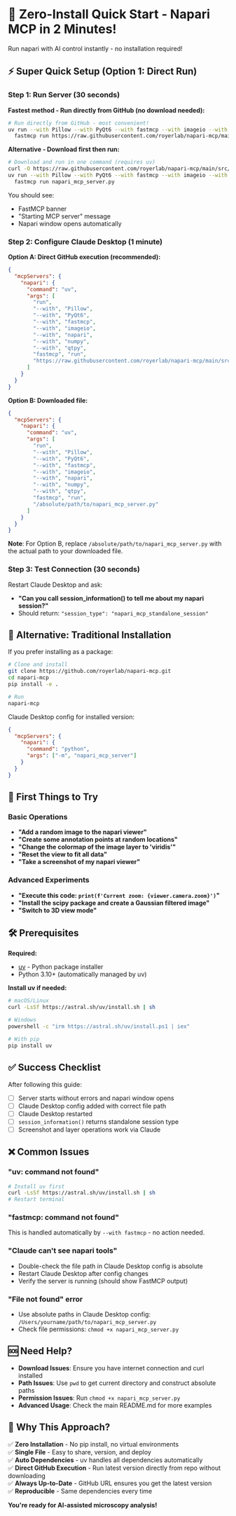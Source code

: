 # 🚀 Zero-Install Quick Start - Napari MCP in 2 Minutes!

Run napari with AI control instantly - no installation required!

## ⚡ Super Quick Setup (Option 1: Direct Run)

### Step 1: Run Server (30 seconds)

**Fastest method - Run directly from GitHub (no download needed):**
```bash
# Run directly from GitHub - most convenient!
uv run --with Pillow --with PyQt6 --with fastmcp --with imageio --with napari --with numpy --with qtpy \
  fastmcp run https://raw.githubusercontent.com/royerlab/napari-mcp/main/src/napari_mcp_server.py
```

**Alternative - Download first then run:**
```bash
# Download and run in one command (requires uv)
curl -O https://raw.githubusercontent.com/royerlab/napari-mcp/main/src/napari_mcp_server.py
uv run --with Pillow --with PyQt6 --with fastmcp --with imageio --with napari --with numpy --with qtpy \
  fastmcp run napari_mcp_server.py
```

You should see:
- FastMCP banner
- "Starting MCP server" message  
- Napari window opens automatically

### Step 2: Configure Claude Desktop (1 minute)

**Option A: Direct GitHub execution (recommended):**
```json
{
  "mcpServers": {
    "napari": {
      "command": "uv",
      "args": [
        "run",
        "--with", "Pillow",
        "--with", "PyQt6", 
        "--with", "fastmcp",
        "--with", "imageio",
        "--with", "napari",
        "--with", "numpy",
        "--with", "qtpy",
        "fastmcp", "run",
        "https://raw.githubusercontent.com/royerlab/napari-mcp/main/src/napari_mcp_server.py"
      ]
    }
  }
}
```

**Option B: Downloaded file:**
```json
{
  "mcpServers": {
    "napari": {
      "command": "uv",
      "args": [
        "run",
        "--with", "Pillow",
        "--with", "PyQt6", 
        "--with", "fastmcp",
        "--with", "imageio",
        "--with", "napari",
        "--with", "numpy",
        "--with", "qtpy",
        "fastmcp", "run",
        "/absolute/path/to/napari_mcp_server.py"
      ]
    }
  }
}
```

**Note**: For Option B, replace `/absolute/path/to/napari_mcp_server.py` with the actual path to your downloaded file.

### Step 3: Test Connection (30 seconds)

Restart Claude Desktop and ask:
- **"Can you call session_information() to tell me about my napari session?"**
- Should return: `"session_type": "napari_mcp_standalone_session"`

## 🎯 Alternative: Traditional Installation

If you prefer installing as a package:

```bash
# Clone and install
git clone https://github.com/royerlab/napari-mcp.git
cd napari-mcp
pip install -e .

# Run
napari-mcp
```

Claude Desktop config for installed version:
```json
{
  "mcpServers": {
    "napari": {
      "command": "python",
      "args": ["-m", "napari_mcp_server"]
    }
  }
}
```

## 🎯 First Things to Try

### Basic Operations
- **"Add a random image to the napari viewer"**
- **"Create some annotation points at random locations"**
- **"Change the colormap of the image layer to 'viridis'"**
- **"Reset the view to fit all data"**
- **"Take a screenshot of my napari viewer"**

### Advanced Experiments
- **"Execute this code: `print(f'Current zoom: {viewer.camera.zoom}')`"**
- **"Install the scipy package and create a Gaussian filtered image"**
- **"Switch to 3D view mode"**

## 🛠 Prerequisites

**Required:**
- [uv](https://docs.astral.sh/uv/getting-started/installation/) - Python package installer
- Python 3.10+ (automatically managed by uv)

**Install uv if needed:**
```bash
# macOS/Linux
curl -LsSf https://astral.sh/uv/install.sh | sh

# Windows
powershell -c "irm https://astral.sh/uv/install.ps1 | iex"

# With pip
pip install uv
```

## ✅ Success Checklist

After following this guide:
- [ ] Server starts without errors and napari window opens
- [ ] Claude Desktop config added with correct file path
- [ ] Claude Desktop restarted
- [ ] `session_information()` returns standalone session type
- [ ] Screenshot and layer operations work via Claude

## ❌ Common Issues

### "uv: command not found"
```bash
# Install uv first
curl -LsSf https://astral.sh/uv/install.sh | sh
# Restart terminal
```

### "fastmcp: command not found"
This is handled automatically by `--with fastmcp` - no action needed.

### "Claude can't see napari tools"
- Double-check the file path in Claude Desktop config is absolute
- Restart Claude Desktop after config changes
- Verify the server is running (should show FastMCP output)

### "File not found" error
- Use absolute paths in Claude Desktop config: `/Users/yourname/path/to/napari_mcp_server.py`
- Check file permissions: `chmod +x napari_mcp_server.py`

## 🆘 Need Help?

- **Download Issues**: Ensure you have internet connection and curl installed
- **Path Issues**: Use `pwd` to get current directory and construct absolute paths
- **Permission Issues**: Run `chmod +x napari_mcp_server.py` 
- **Advanced Usage**: Check the main README.md for more examples

## 🎉 Why This Approach?

✅ **Zero Installation** - No pip install, no virtual environments  
✅ **Single File** - Easy to share, version, and deploy  
✅ **Auto Dependencies** - uv handles all dependencies automatically  
✅ **Direct GitHub Execution** - Run latest version directly from repo without downloading  
✅ **Always Up-to-Date** - GitHub URL ensures you get the latest version  
✅ **Reproducible** - Same dependencies every time

**You're ready for AI-assisted microscopy analysis!**